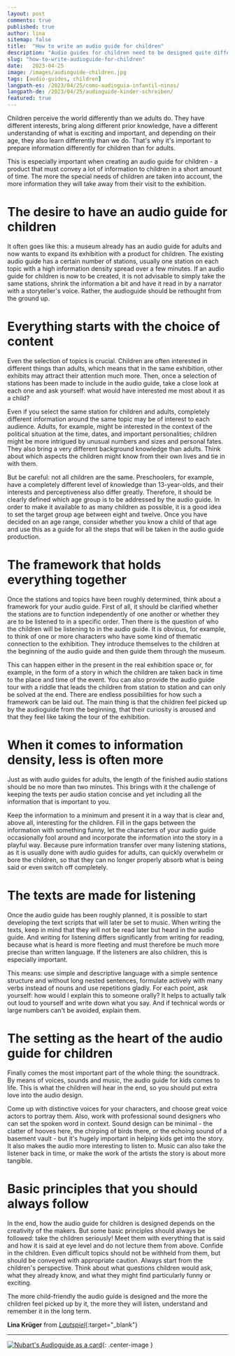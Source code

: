 ```yaml
---
layout: post  
comments: true
published: true
author: lina
sitemap: false
title:  "How to write an audio guide for children"
description: "Audio guides for children need to be designed quite differently than audio guides for adults. Here are some tips."
slug: "how-to-write-audioguide-for-children"
date:   2023-04-25
image: /images/audioguide-children.jpg
tags: [audio-guides, children]
langpath-es: /2023/04/25/como-audioguia-infantil-ninos/
langpath-de: /2023/04/25/audioguide-kinder-schreiben/
featured: true
---
```



Children perceive the world differently than we adults do. They have different interests, bring along different prior knowledge, have a different understanding of what is exciting and important, and depending on their age, they also learn differently than we do. That's why it's important to prepare information differently for children than for adults.

This is especially important when creating an audio guide for children - a product that must convey a lot of information to children in a short amount of time. The more the special needs of children are taken into account, the more information they will take away from their visit to the exhibition.

# The desire to have an audio guide for children

It often goes like this: a museum already has an audio guide for adults and now wants to expand its exhibition with a product for children. The existing audio guide has a certain number of stations, usually one station on each topic with a high information density spread over a few minutes. If an audio guide for children is now to be created, it is not advisable to simply take the same stations, shrink the information a bit and have it read in by a narrator with a storyteller's voice. Rather, the audioguide should be rethought from the ground up.

# Everything starts with the choice of content

Even the selection of topics is crucial. Children are often interested in different things than adults, which means that in the same exhibition, other exhibits may attract their attention much more. Then, once a selection of stations has been made to include in the audio guide, take a close look at each one and ask yourself: what would have interested me most about it as a child?

Even if you select the same station for children and adults, completely different information around the same topic may be of interest to each audience. Adults, for example, might be interested in the context of the political situation at the time, dates, and important personalities; children might be more intrigued by unusual numbers and sizes and personal fates. They also bring a very different background knowledge than adults. Think about which aspects the children might know from their own lives and tie in with them.

But be careful: not all children are the same. Preschoolers, for example, have a completely different level of knowledge than 13-year-olds, and their interests and perceptiveness also differ greatly. Therefore, it should be clearly defined which age group is to be addressed by the audio guide. In order to make it available to as many children as possible, it is a good idea to set the target group age between eight and twelve. Once you have decided on an age range, consider whether you know a child of that age and use this as a guide for all the steps that will be taken in the audio guide production.

# The framework that holds everything together

Once the stations and topics have been roughly determined, think about a framework for your audio guide. First of all, it should be clarified whether the stations are to function independently of one another or whether they are to be listened to in a specific order. Then there is the question of who the children will be listening to in the audio guide. It is obvious, for example, to think of one or more characters who have some kind of thematic connection to the exhibition. They introduce themselves to the children at the beginning of the audio guide and then guide them through the museum.

This can happen either in the present in the real exhibition space or, for example, in the form of a story in which the children are taken back in time to the place and time of the event. You can also provide the audio guide tour with a riddle that leads the children from station to station and can only be solved at the end. There are endless possibilities for how such a framework can be laid out. The main thing is that the children feel picked up by the audioguide from the beginning, that their curiosity is aroused and that they feel like taking the tour of the exhibition.

# When it comes to information density, less is often more

Just as with audio guides for adults, the length of the finished audio stations should be no more than two minutes. This brings with it the challenge of keeping the texts per audio station concise and yet including all the information that is important to you.

Keep the information to a minimum and present it in a way that is clear and, above all, interesting for the children. Fill in the gaps between the information with something funny, let the characters of your audio guide occasionally fool around and incorporate the information into the story in a playful way. Because pure information transfer over many listening stations, as it is usually done with audio guides for adults, can quickly overwhelm or bore the children, so that they can no longer properly absorb what is being said or even switch off completely.

# The texts are made for listening

Once the audio guide has been roughly planned, it is possible to start developing the text scripts that will later be set to music. When writing the texts, keep in mind that they will not be read later but heard in the audio guide. And writing for listening differs significantly from writing for reading, because what is heard is more fleeting and must therefore be much more precise than written language. If the listeners are also children, this is especially important.

This means: use simple and descriptive language with a simple sentence structure and without long nested sentences, formulate actively with many verbs instead of nouns and use repetitions gladly. For each point, ask yourself: how would I explain this to someone orally? It helps to actually talk out loud to yourself and write down what you say. And if technical words or large numbers can't be avoided, explain them.

# The setting as the heart of the audio guide for children

Finally comes the most important part of the whole thing: the soundtrack. By means of voices, sounds and music, the audio guide for kids comes to life. This is what the children will hear in the end, so you should put extra love into the audio design.

Come up with distinctive voices for your characters, and choose great voice actors to portray them. Also, work with professional sound designers who can set the spoken word in context. Sound design can be minimal - the clatter of hooves here, the chirping of birds there, or the echoing sound of a basement vault - but it's hugely important in helping kids get into the story. It also makes the audio more interesting to listen to. Music can also take the listener back in time, or make the work of the artists the story is about more tangible.

# Basic principles that you should always follow

In the end, how the audio guide for children is designed depends on the creativity of the makers. But some basic principles should always be followed: take the children seriously! Meet them with everything that is said and how it is said at eye level and do not lecture them from above. Confide in the children. Even difficult topics should not be withheld from them, but should be conveyed with appropriate caution. Always start from the children's perspective. Think about what questions children would ask, what they already know, and what they might find particularly funny or exciting.

The more child-friendly the audio guide is designed and the more the children feel picked up by it, the more they will listen, understand and remember it in the long term.

**Lina Krüger** from [*Lautspiel*](https://www.lautspiel.de/){:target="_blank"}

***

[![Nubart's Audioguide as a card]({{site.baseurl}}/images/banner-blog-en.png)](../../../../../){: .center-image }


